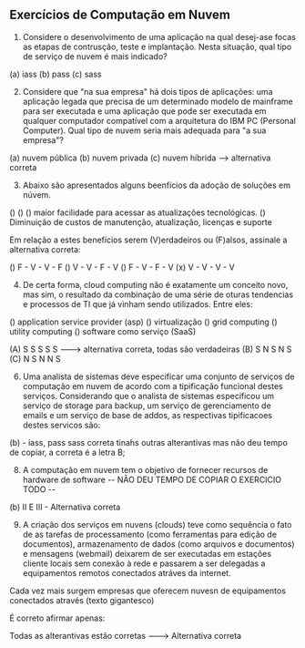## Exercícios de Computação em Nuvem 

1. Considere o desenvolvimento de uma aplicação na qual desej-ase focas as etapas de contrusção, teste e implantação. Nesta situação, qual tipo de serviço de nuvem é mais indicado? 

(a) iass
(b) pass
(c) sass

2. Considere que "na sua empresa" há dois tipos de aplicações: uma aplicação legada que precisa de um determinado modelo de mainframe para ser executada e uma aplicação que pode ser executada em qualquer computador compatível com a arquitetura do IBM PC (Personal Computer). Qual tipo de nuvem seria mais adequada para "a sua empresa"?

(a) nuvem pública
(b) nuvem privada
(c) nuvem híbrida --> alternativa correta

3. Abaixo são apresentados alguns beenfícios da adoção de soluções em núvem.

()
()
() maior facilidade para acessar as atualizações tecnológicas.
() Diminuição de custos de manutenção, atualização, licenças e suporte

Em relação a estes benefícios serem (V)erdadeiros ou (F)alsos, assinale a alternativa correta: 

() F - V - V - F 
() V - V - F - V
() F - V - F - V
(x) V - V - V - V

4. De certa forma, cloud computing não é exatamente um conceito novo, mas sim, o resultado da combinação de uma série de oturas tendencias e processos de TI que já vinham sendo utilizados. Entre eles:

() application service provider (asp)
() virtualização 
() grid computing
() utility computing
() software como serviço (SaaS)

(A) S S S S S ---> alternativa correta, todas são verdadeiras
(B) S N S N S
(C) N S N N S 



6. Uma analista de sistemas deve especificar uma conjunto de serviços de computação em nuvem de acordo com a tipificação funcional destes serviços. Considerando que o analista de sistemas especificou um serviço de storage para backup, um serviço de gerenciamento de emails e um serviço de base de addos, as respectivas tipificacoes destes servicos são:

(b) - iass, pass sass correta
tinahs outras alterantivas mas não deu tempo de copiar, a correta é a letra B;


8. A computação em nuvem tem o objetivo de fornecer recursos de hardware de software
-- NÃO DEU TEMPO DE COPIAR O EXERCICIO TODO --

(b) II E III - Alternativa correta


9. A criação dos serviços em nuvens (clouds) teve como sequência o fato de as tarefas de processamento (como ferramentas para edição de documentos), armazenamento de dados (como arquivos e documentos) e mensagens (webmail) deixarem de ser executadas em estações cliente locais sem conexão à rede e passarem a ser delegadas a equipamentos remotos conectados atráves da internet.

Cada vez mais surgem empresas que oferecem nuvesn de equipamentos conectados através (texto gigantesco) 

É correto afirmar apenas:

Todas as alterantivas estão corretas ---> Alternativa correta
